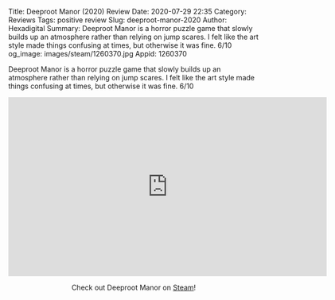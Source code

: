 Title: Deeproot Manor (2020) Review
Date: 2020-07-29 22:35
Category: Reviews
Tags: positive review
Slug: deeproot-manor-2020
Author: Hexadigital
Summary: Deeproot Manor is a horror puzzle game that slowly builds up an atmosphere rather than relying on jump scares. I felt like the art style made things confusing at times, but otherwise it was fine. 6/10
og_image: images/steam/1260370.jpg
Appid: 1260370

Deeproot Manor is a horror puzzle game that slowly builds up an atmosphere rather than relying on jump scares. I felt like the art style made things confusing at times, but otherwise it was fine. 6/10

<center><iframe src="https://www.youtube.com/embed/0cA0c2zcpUU?feature=oembed" allow="accelerometer; autoplay; encrypted-media; gyroscope; picture-in-picture" width="640" height="360" frameborder="0"></iframe>

Check out Deeproot Manor on [Steam](https://store.steampowered.com/app/1260370/?curator_clanid=34633900)!</center>
